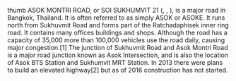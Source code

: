 thumb ASOK MONTRI ROAD, or SOI SUKHUMVIT 21 (, , ), is a major road in Bangkok, Thailand. It is often referred to as simply ASOK or ASOKE. It runs north from Sukhuvmit Road and forms part of the Ratchadaphisek inner ring road. It contains many offices buildings and shops. Although the road has a capacity of 35,000 more than 100,000 vehicles use the road daily, causing major congestion.[1] The junction of Sukhuvmit Road and Asok Montri Road is a major road junction known as Asok Intersection, and is also the location of Asok BTS Station and Sukhumvit MRT Station. In 2013 there were plans to build an elevated highway[2] but as of 2016 construction has not started.
